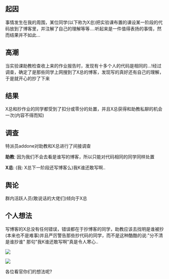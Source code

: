 ## 起因

事情发生在我的周围，某位同学(以下称为X总)把实验课布置的课设某一阶段的代码放到了博客里，并注解了自己的理解等等....听起来是一件值得表扬的事情，然而结果并不如此...

## 高潮
当实验课助教检查收上来的作业报告时，发现有十多个人的代码是相同的...!经过调查，确定了是那些同学上网搜到了X总的博客，发现写的真好还有自己的理解，于是就开心的抄了下来

## 结果
X总和抄作业的同学都受到了扣分或零分的处置，并且X总获得和助教私聊的机会一次(内容不得而知)

## 调查
特派员addone对助教和X总进行了间接调查

**助教**: 因为我们不会去看是谁写的博客，所以只能对代码相同的同学同样处置

**X总**: (我: X总下一阶段还写博客么)我K谁还敢写啊..

## 舆论

群内活跃人员(敢说话的大佬们)倾向于X总

## 个人想法

写博客的X总没有任何错误，错误都在于抄博客的同学，助教应该去找明是谁被抄(本来也不是难事)并且严厉警告那些抄代码的同学，而不是这种酷酷的说:"分不清是谁抄谁"
那句"我K谁还敢写啊"真是令人寒心..


![](https://user-gold-cdn.xitu.io/2018/3/19/1623d5a2a80c05b8?w=300&h=168&f=gif&s=1908449)

![](https://user-gold-cdn.xitu.io/2018/3/19/1623d5a7b12b4af9?w=300&h=184&f=gif&s=1023161)

各位看官你们的想法呢?